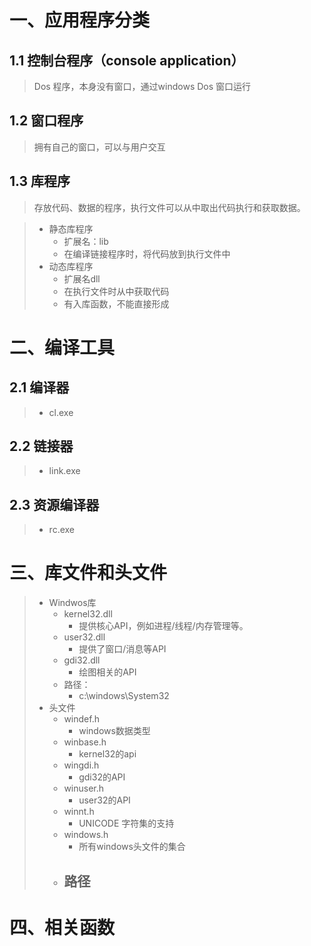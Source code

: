 # 一、应用程序分类

## 1.1 控制台程序（console application）

> Dos 程序，本身没有窗口，通过windows Dos 窗口运行		

## 1.2 窗口程序

> 拥有自己的窗口，可以与用户交互

## 1.3 库程序

> 存放代码、数据的程序，执行文件可以从中取出代码执行和获取数据。

> - 静态库程序
>   - 扩展名：lib
>   - 在编译链接程序时，将代码放到执行文件中
> - 动态库程序
>   - 扩展名dll
>   - 在执行文件时从中获取代码
>   - 有入库函数，不能直接形成

# 二、编译工具

## 2.1 编译器

> - cl.exe

## 2.2 链接器

> - link.exe

## 2.3 资源编译器

> - rc.exe

# 三、库文件和头文件

> - Windwos库
>   - kernel32.dll 
>     - 提供核心API，例如进程/线程/内存管理等。
>   - user32.dll
>     - 提供了窗口/消息等API
>   - gdi32.dll 
>     - 绘图相关的API
>   - 路径：
>     - c:\windows\System32
> - 头文件
>   - windef.h
>     - windows数据类型
>   - winbase.h
>     - kernel32的api
>   - wingdi.h
>     - gdi32的API
>   - winuser.h
>     - user32的API
>   - winnt.h
>     - UNICODE 字符集的支持
>   - windows.h
>     - 所有windows头文件的集合
>   - 路径
>     - 

# 四、相关函数

